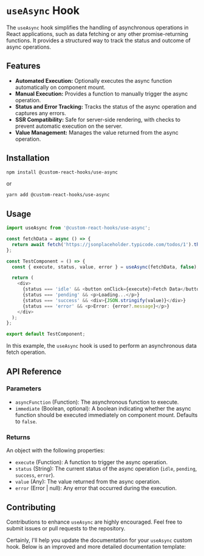 # `useAsync` Hook

The `useAsync` hook simplifies the handling of asynchronous operations in React applications, such as data fetching or any other promise-returning functions. It provides a structured way to track the status and outcome of async operations.

## Features

- **Automated Execution:** Optionally executes the async function automatically on component mount.
- **Manual Execution:** Provides a function to manually trigger the async operation.
- **Status and Error Tracking:** Tracks the status of the async operation and captures any errors.
- **SSR Compatibility:** Safe for server-side rendering, with checks to prevent automatic execution on the server.
- **Value Management:** Manages the value returned from the async operation.

## Installation

```bash
npm install @custom-react-hooks/use-async
```

or

```bash
yarn add @custom-react-hooks/use-async
```

## Usage

```typescript
import useAsync from '@custom-react-hooks/use-async';

const fetchData = async () => {
  return await fetch('https://jsonplaceholder.typicode.com/todos/1').then((res) => res.json());
};

const TestComponent = () => {
  const { execute, status, value, error } = useAsync(fetchData, false);

  return (
    <div>
      {status === 'idle' && <button onClick={execute}>Fetch Data</button>}
      {status === 'pending' && <p>Loading...</p>}
      {status === 'success' && <div>{JSON.stringify(value)}</div>}
      {status === 'error' && <p>Error: {error?.message}</p>}
    </div>
  );
};

export default TestComponent;
```

In this example, the `useAsync` hook is used to perform an asynchronous data fetch operation.

## API Reference

### Parameters

- `asyncFunction` (Function): The asynchronous function to execute.
- `immediate` (Boolean, optional): A boolean indicating whether the async function should be executed immediately on component mount. Defaults to `false`.

### Returns

An object with the following properties:

- `execute` (Function): A function to trigger the async operation.
- `status` (String): The current status of the async operation (`idle`, `pending`, `success`, `error`).
- `value` (Any): The value returned from the async operation.
- `error` (Error | null): Any error that occurred during the execution.


## Contributing

Contributions to enhance `useAsync` are highly encouraged. Feel free to submit issues or pull requests to the repository.

Certainly, I'll help you update the documentation for your `useAsync` custom hook. Below is an improved and more detailed documentation template:
